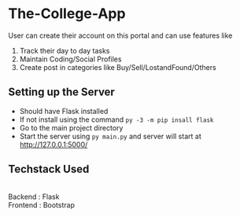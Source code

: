 # The-College-App
User can create their account on this portal 
and can use features like
1. Track their day to day tasks 
2. Maintain Coding/Social Profiles
3. Create post in categories like Buy/Sell/LostandFound/Others

## Setting up the Server
- Should have Flask installed
- If not install using the command `py -3 -m pip insall flask`
- Go to the main project directory
- Start the server using `py main.py` and server will start at http://127.0.0.1:5000/


## Techstack Used
<br>
Backend : Flask<br>
Frontend : Bootstrap<br>






